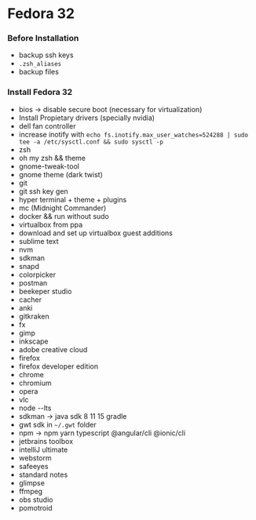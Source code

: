 # Fedora 32

### Before Installation
* backup ssh keys  
* `.zsh_aliases`
* backup files

### Install Fedora 32  
* bios -> disable secure boot (necessary for virtualization)  
* Install Propietary drivers (specially nvidia)
* dell fan controller  
* increase inotify with
`echo fs.inotify.max_user_watches=524288 | sudo tee -a /etc/sysctl.conf && sudo sysctl -p`  
* zsh  
* oh my zsh && theme  
* gnome-tweak-tool  
* gnome theme (dark twist)  
* git  
* git ssh key gen  
* hyper terminal + theme + plugins  
* mc (Midnight Commander)  
* docker && run without sudo  
* virtualbox from ppa  
* download and set up virtualbox guest additions  
* sublime text  
* nvm  
* sdkman  
* snapd
* colorpicker  
* postman  
* beekeper studio
* cacher
* anki  
* gitkraken  
* fx  
* gimp  
* inkscape  
* adobe creative cloud  
* firefox  
* firefox developer edition  
* chrome  
* chromium  
* opera  
* vlc  
* node --lts  
* sdkman -> java sdk 8 11 15 gradle  
* gwt sdk in `~/.gwt` folder  
* npm -> npm yarn typescript @angular/cli @ionic/cli  
* jetbrains toolbox  
* intelliJ ultimate  
* webstorm  
* safeeyes  
* standard notes  
* glimpse  
* ffmpeg
* obs studio  
* pomotroid
